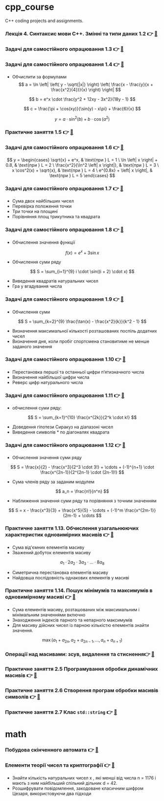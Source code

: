 # cpp_course
C++ coding projects and assignments.

### Лекція 4. Синтаксис мови С++. Змінні та типи даних 1.2 👉 [🔗](https://github.com/yourhostel/cpp_course/tree/main/Practical_2)
### Задачі для самостійного опрацювання 1.3 👉 [🔗](https://github.com/yourhostel/cpp_course/tree/main/Practical_3/Tasks)
### Задачі для самостійного опрацювання 1.4 👉 [🔗](https://github.com/yourhostel/cpp_course/tree/main/Practical_4)
- Обчислити за формулами
$$
a = \ln \left| \left( y - \sqrt{|x|} \right) \left( \frac{x - \frac{y}{x + \frac{x^2}{4}}}{x} \right) \right|
$$

$$
b = e^x \cdot \frac{y^2 + 12xy - 3x^2}{18y - 1}
$$

$$
c = \frac{\pi + \cos(xy)}{\sin(y) - x\pi} + \frac{6}{x}
$$

$$
y = a \cdot \sin^2(b) + b \cdot \cos(a^2)
$$

### Практичне заняття 1.5 👉 [🔗](https://github.com/yourhostel/cpp_course/tree/main/Practical_5)
### Задачі для самостійного опрацювання 1.6 👉 [🔗](https://github.com/yourhostel/cpp_course/tree/main/Practical_6)

$$ 
y = \begin{cases} \sqrt{x} + e^x, & \text{при } L = 1 \ \ln \left| x \right| + 0.8, & \text{при } L = 2 \ \frac{x^2}{\ln^2 \left| x \right|}, & \text{при } L = 3 \ x \cos^2(x) + \sqrt{x}, & \text{при } L = 4 \ e^{0.8x} + \left| x \right|, & \text{при } L = 5 \end{cases} 
$$

### Задачі для самостійного опрацювання 1.7 👉 [🔗](https://github.com/yourhostel/cpp_course/tree/main/Practical_7)
- Сума двох найбільших чисел
- Перевірка положення точки
- Три точки на площині
- Порівняння площ трикутника та квадрата

### Задачі для самостійного опрацювання 1.8 👉 [🔗](https://github.com/yourhostel/cpp_course/tree/main/Practical_8)
- Обчислення значення функції

$$
f(x) = e^x + 3 \sin x
$$

- Обчислення суми ряду

$$
S = \sum_{i=1}^{9} i \cdot \sin((i + 2) \cdot x)
$$

- Виведення квадратів натуральних чисел
- Гра у вгадування числа

### Задачі для самостійного опрацювання 1.9 👉 [🔗](https://github.com/yourhostel/cpp_course/tree/main/Practical_9)
- Обчислення суми

$$
S = \sum_{k=2}^{9} \frac{\tan(x) - \frac{x^2}{k}}{k^2 - 1}
$$

- Визначення максимальної кількості розташованих поспіль додатних чисел
- Визначення дня, коли пробіг спортсмена становитиме не менше заданого значення

### Задачі для самостійного опрацювання 1.10 👉 [🔗](https://github.com/yourhostel/cpp_course/tree/main/Practical_10)
- Перестановка першої та останньої цифри п’ятизначного числа
- Визначення найбільшої цифри числа
- Реверс цифр натурального числа

### Задачі для самостійного опрацювання 1.11 👉 [🔗](https://github.com/yourhostel/cpp_course/tree/main/Practical_11)
- обчислення суми ряду:

$$
S = \sum_{k=1}^{10} \frac{x^{2k}}{2^k \cdot k!}
$$

- Доведення гіпотези Сиракуз на діапазоні чисел
- Виведення символів * по діагоналях квадрата

### Задачі для самостійного опрацювання 1.12 👉 [🔗](https://github.com/yourhostel/cpp_course/tree/main/Practical_12)
- Обчислення значення суми ряду

$$ S = \frac{x}{2} - \frac{x^3}{2^3 \cdot 3!} + \cdots + (-1)^{n+1} \cdot \frac{x^{2n-1}}{2^{2n-1} \cdot (2n-1)!} $$

- Сума членів ряду за заданим модулем

$$ a_n = \frac{n!}{n^n} $$

- Наближення значення суми ряду та порівняння з точним значенням

$$ S = x - \frac{x^3}{3} + \frac{x^5}{5} - \cdots + (-1)^m \frac{x^{2m-1}}{2m-1} + \cdots $$

### Практичне заняття 1.13. Обчислення узагальнюючих характеристик одновимірних масивів 👉 [🔗](https://github.com/yourhostel/cpp_course/tree/main/Practical_13)
- Сума від'ємних елементів масиву
- Зважений добуток елементів масиву

$$ a_1 \cdot 2a_2 \cdot 3a_3 \cdot \ldots \cdot 8a_8 $$

- Симетрична перестановка елементів масиву
- Найдовша послідовність однакових елементів у масиві

### Практичне заняття 1.14. Пошук мінімумів та максимумів в одновимірному масиві 👉 [🔗](https://github.com/yourhostel/cpp_course/tree/main/Practical_14)
- Сума елементів масиву, розташованих між максимальним і мінімальним значеннями включно
- Знаходження індексів парного та непарного максимумів
- Для масиву дійсних чисел із парною кількістю елементів знайти значення.

$$ \max \left(a_1 + a_{2n}, a_2 + a_{2n-1}, \dots, a_n + a_{n+1}\right) $$

### Операції над масивами: зсув, видалення та стиснення👉 [🔗](https://github.com/yourhostel/cpp_course/tree/main/Practical_2_15)
### Практичне заняття 2.5 Програмування обробки динамічних масивів 👉 [🔗](https://github.com/yourhostel/cpp_course/tree/main/Practical_2_16)
### Практичне заняття 2.6 Створення програм обробки масивів символів 👉 [🔗](https://github.com/yourhostel/cpp_course/tree/main/Practical_2_17)
### Практичне заняття 2.7 Клас `std::string` 👉 [🔗](https://github.com/yourhostel/cpp_course/tree/main/Practical_2_18)

# math

### Побудова скінченного автомата 👉 [🔗](https://github.com/yourhostel/cpp_course/tree/main/math/task_8)
### Елементи теорії чисел та криптографії 👉 [🔗](https://github.com/yourhostel/cpp_course/tree/main/math/task_9)

- Знайти кількість натуральних чисел x , які менші від числа n = 1176 і мають з ним найбільший спільний дільник d = 42.
- Розшифрувати повідомлення, закодоване класичним шифром Цезаря, використовуючи два підходи
